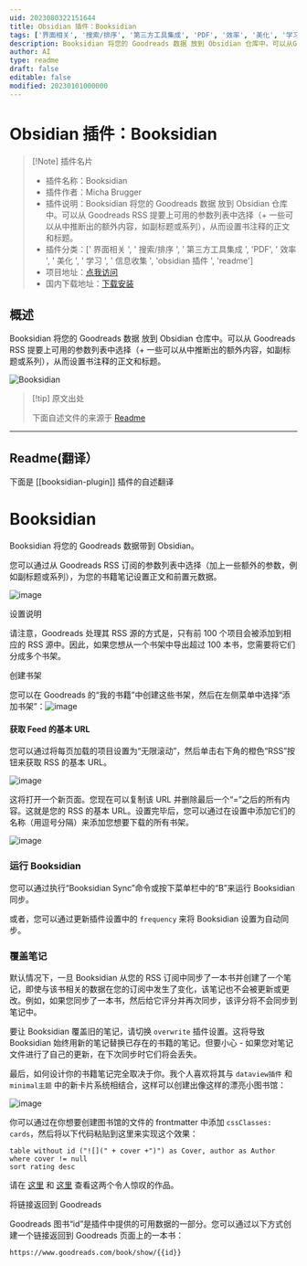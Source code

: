```yaml
---
uid: 2023080322151644
title: Obsidian 插件：Booksidian
tags: ['界面相关', '搜索/排序', '第三方工具集成', 'PDF', '效率', '美化', '学习', '信息收集', 'obsidian插件', 'readme']
description: Booksidian 将您的 Goodreads 数据 放到 Obsidian 仓库中。可以从Goodreads RSS提要上可用的参数列表中选择（+一些可以从中推断出的额外内容，如副标题或系列），从而设置书注释的正文和标题。
author: AI
type: readme
draft: false
editable: false
modified: 20230101000000
---
```


# Obsidian 插件：Booksidian

> [!Note] 插件名片
> - 插件名称：Booksidian
> - 插件作者：Micha Brugger
> - 插件说明：Booksidian 将您的 Goodreads 数据 放到 Obsidian 仓库中。可以从 Goodreads RSS 提要上可用的参数列表中选择（+ 一些可以从中推断出的额外内容，如副标题或系列），从而设置书注释的正文和标题。
> - 插件分类：[' 界面相关 ', ' 搜索/排序 ', ' 第三方工具集成 ', 'PDF', ' 效率 ', ' 美化 ', ' 学习 ', ' 信息收集 ', 'obsidian 插件 ', 'readme']
> - 项目地址：[点我访问](https://github.com/MichaBrugger/booksidian_plugin)
> - 国内下载地址：[下载安装](https://pkmer.cn/products/plugin/pluginMarket/?booksidian-plugin)

## 概述

Booksidian 将您的 Goodreads 数据 放到 Obsidian 仓库中。可以从 Goodreads RSS 提要上可用的参数列表中选择（+ 一些可以从中推断出的额外内容，如副标题或系列），从而设置书注释的正文和标题。

![Booksidian](https://cdn.pkmer.cn/covers/booksidian-plugin.png!pkmer)

> [!tip] 原文出处
>
>下面自述文件的来源于 [Readme](https://ghproxy.net/https://raw.githubusercontent.com/MichaBrugger/booksidian_plugin/master/README.md)

---

## Readme(翻译）

下面是 [[booksidian-plugin]] 插件的自述翻译

# Booksidian

Booksidian 将您的 Goodreads 数据带到 Obsidian。

您可以通过从 Goodreads RSS 订阅的参数列表中选择（加上一些额外的参数，例如副标题或系列），为您的书籍笔记设置正文和前置元数据。

![image](https://user-images.githubusercontent.com/46029522/152006018-bfab5d8a-e829-4dbd-b19e-84a9af19e258.png)

设置说明

请注意，Goodreads 处理其 RSS 源的方式是，只有前 100 个项目会被添加到相应的 RSS 源中。因此，如果您想从一个书架中导出超过 100 本书，您需要将它们分成多个书架。

创建书架

您可以在 Goodreads 的“我的书籍”中创建这些书架，然后在左侧菜单中选择“添加书架”：![image](https://user-images.githubusercontent.com/46029522/152001408-87c88a68-b161-4dfd-9845-d6036a05992b.png)

#### 获取 Feed 的基本 URL

您可以通过将每页加载的项目设置为“无限滚动”，然后单击右下角的橙色“RSS”按钮来获取 RSS 的基本 URL。

![image](https://user-images.githubusercontent.com/46029522/152004240-2580c551-d603-4119-9dd5-95a3bf68b764.png)

这将打开一个新页面。您现在可以复制该 URL 并删除最后一个“=”之后的所有内容。这就是您的 RSS 的基本 URL。设置完毕后，您可以通过在设置中添加它们的名称（用逗号分隔）来添加您想要下载的所有书架。

![image](https://user-images.githubusercontent.com/46029522/152002763-444c05e1-3a5f-426b-9493-beb99deb9aa3.png)

### 运行 Booksidian

您可以通过执行“Booksidian Sync”命令或按下菜单栏中的“B”来运行 Booksidian 同步。

或者，您可以通过更新插件设置中的 `frequency` 来将 Booksidian 设置为自动同步。

### 覆盖笔记

默认情况下，一旦 Booksidian 从您的 RSS 订阅中同步了一本书并创建了一个笔记，即使与该书相关的数据在您的订阅中发生了变化，该笔记也不会被更新或更改。例如，如果您同步了一本书，然后给它评分并再次同步，该评分将不会同步到笔记中。

要让 Booksidian 覆盖旧的笔记，请切换 `overwrite` 插件设置。这将导致 Booksidian 始终用新的笔记替换已存在的书籍的笔记。但要小心 - 如果您对笔记文件进行了自己的更新，在下次同步时它们将会丢失。

最后，如何设计你的书籍笔记完全取决于你。我个人喜欢将其与 `dataview插件` 和 `minimal主题` 中的新卡片系统相结合，这样可以创建出像这样的漂亮小图书馆：

![image](https://user-images.githubusercontent.com/46029522/151970426-377a5997-7c15-4670-b423-17bb04b3720a.png)

你可以通过在你想要创建图书馆的文件的 frontmatter 中添加 `cssClasses: cards`，然后将以下代码粘贴到这里来实现这个效果：

```dataview
table without id ("![](" + cover +")") as Cover, author as Author
where cover != null
sort rating desc
```

请在 [这里](https://github.com/blacksmithgu/obsidian-dataview) 和 [这里](https://github.com/kepano/obsidian-minimal) 查看这两个令人惊叹的作品。

将链接返回到 Goodreads

Goodreads 图书“id”是插件中提供的可用数据的一部分。您可以通过以下方式创建一个链接返回到 Goodreads 页面上的一本书：

```
https://www.goodreads.com/book/show/{{id}}
```